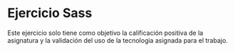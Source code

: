 # Ejercicio Sass

Este ejercicio solo tiene como objetivo la calificación positiva de la asignatura y la validación del uso de la tecnologia asignada para el trabajo.
